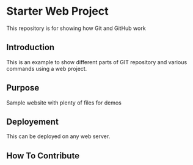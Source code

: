 # Starter Web Project

This repository is for showing how Git and GitHub work

## Introduction

This is an example to show different parts of GIT repository and various commands using a web project.

## Purpose

Sample website with plenty of files for demos

## Deployement

This can be deployed on any web server.

## How To Contribute



